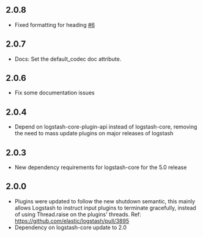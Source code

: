 ## 2.0.8
  - Fixed formatting for heading [#6](https://github.com/logstash-plugins/logstash-input-neo4j/pull/6)

## 2.0.7
  - Docs: Set the default_codec doc attribute.

## 2.0.6
  - Fix some documentation issues

## 2.0.4
  - Depend on logstash-core-plugin-api instead of logstash-core, removing the need to mass update plugins on major releases of logstash
  
## 2.0.3
  - New dependency requirements for logstash-core for the 5.0 release
  
## 2.0.0
 - Plugins were updated to follow the new shutdown semantic, this mainly allows Logstash to instruct input plugins to terminate gracefully, 
   instead of using Thread.raise on the plugins' threads. Ref: https://github.com/elastic/logstash/pull/3895
 - Dependency on logstash-core update to 2.0

